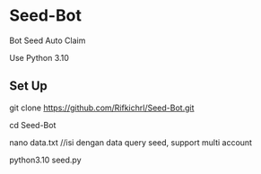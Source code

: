 # Seed-Bot
Bot Seed Auto Claim

Use Python 3.10



  ## Set Up


git clone https://github.com/Rifkichrl/Seed-Bot.git

cd Seed-Bot

nano data.txt                    //isi dengan data query seed, support multi account

python3.10 seed.py
